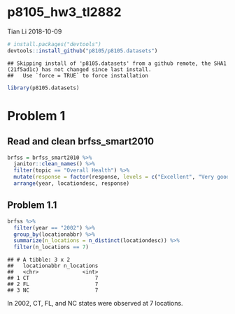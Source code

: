 p8105\_hw3\_tl2882
================
Tian Li
2018-10-09

``` r
# install.packages("devtools")
devtools::install_github("p8105/p8105.datasets")
```

    ## Skipping install of 'p8105.datasets' from a github remote, the SHA1 (21f5ad1c) has not changed since last install.
    ##   Use `force = TRUE` to force installation

``` r
library(p8105.datasets)
```

Problem 1
=========

Read and clean brfss\_smart2010
-------------------------------

``` r
brfss = brfss_smart2010 %>% 
  janitor::clean_names() %>%
  filter(topic == "Overall Health") %>% 
  mutate(response = factor(response, levels = c("Excellent", "Very good", "Good", "Fair", "Poor"))) %>% 
  arrange(year, locationdesc, response)
```

Problem 1.1
-----------

``` r
brfss %>%  
  filter(year == "2002") %>% 
  group_by(locationabbr) %>%
  summarize(n_locations = n_distinct(locationdesc)) %>% 
  filter(n_locations == 7)
```

    ## # A tibble: 3 x 2
    ##   locationabbr n_locations
    ##   <chr>              <int>
    ## 1 CT                     7
    ## 2 FL                     7
    ## 3 NC                     7

In 2002, CT, FL, and NC states were observed at 7 locations.

